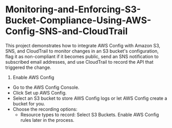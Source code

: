 # Monitoring-and-Enforcing-S3-Bucket-Compliance-Using-AWS-Config-SNS-and-CloudTrail
This project demonstrates how to integrate AWS Config with Amazon S3, SNS, and CloudTrail to monitor changes in an S3 bucket's configuration, flag it as non-compliant if it becomes public, send an SNS notification to subscribed email addresses, and use CloudTrail to record the API that triggered the change.

1. Enable AWS Config
- Go to the AWS Config Console.
- Click Set up AWS Config.
- Select an S3 bucket to store AWS Config logs or let AWS Config create a bucket for you.
- Choose the recording options:
     - Resource types to record: Select S3 Buckets.
Enable AWS Config rules later in the process.

